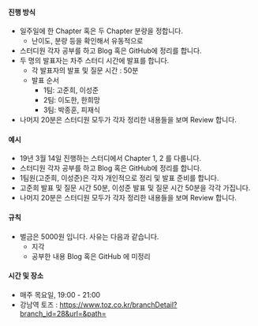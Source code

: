 #### 진행 방식

- 일주일에 한 Chapter 혹은 두 Chapter 분량을 정합니다.
  - 난이도, 분량 등을 확인해서 유동적으로
- 스터디원 각자 공부를 하고 Blog 혹은 GitHub에 정리를 합니다.
- 두 명의 발표자는 차주 스터디 시간에 발표를 합니다.
  - 각 발표자의 발표 및 질문 시간 : 50분
  - 발표 순서
    - 1팀: 고준희, 이성준
    - 2팀: 이도한, 한희망
    - 3팀: 박종훈, 피재식
- 나머지 20분은 스터디원 모두가 각자 정리한 내용들을 보며 Review 합니다.

#### 예시

- 19년 3월 14일 진행하는 스터디에서 Chapter 1, 2 를 다룹니다.
- 스터디원 각자 공부를 하고 Blog 혹은 GitHub에 정리를 합니다.
- 1팀원(고준희, 이성준)은 각자 개인적으로 정리 및 발표 준비를 합니다.
- 고준희 발표 및 질문 시간 50분, 이성준 발표 및 질문 시간 50분을 각각 가집니다.
- 나머지 20분은 스터디원 모두가 각자 정리한 내용들을 보며 Review 합니다.

#### 규칙

- 벌금은 5000원 입니다. 사유는 다음과 같습니다.
  - 지각
  - 공부한 내용 Blog 혹은 GitHub 에 미정리

#### 시간 및 장소

- 매주 목요일, 19:00 - 21:00
- 강남역 토즈 : https://www.toz.co.kr/branchDetail?branch_id=28&url=&path=
